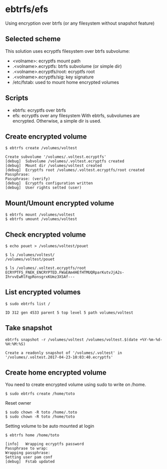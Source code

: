 # ebtrfs/efs #
Using encryption over btrfs (or any filesystem without snapshot feature)

## Selected scheme ##
This solution uses ecryptfs filesystem over btrfs subvolume:
  * \<volname\>: ecryptfs mount path
  * .\<volname\>.ecryptfs: btrfs subvolume (or simple dir)
  * .\<volname\>.ecryptfs/root: ecryptfs root
  * .\<volname\>.ecryptfs/sig: key signature
  * /etc/fstab: used to mount home encrypted volumes

## Scripts ##
  * ebtrfs: ecryptfs over btrfs
  * efs: ecryptfs over any filesystem
With ebtrfs, subvolumes are encrypted. Otherwise, a simple dir is used.

## Create encrypted volume ##
`$ ebtrfs create /volumes/voltest`
```
Create subvolume '/volumes/.voltest.ecryptfs'
[debug]	 Subvolume /volumes/.voltest.ecryptfs created
[debug]	 Mount dir /volumes/voltest created
[debug]	 Ecryptfs root /volumes/.voltest.ecryptfs/root created
Passphrase:
Passphrase: (verify)
[debug]	 Ecryptfs configuration written
[debug]	 User rights setted (user)
```

## Mount/Umount encrypted volume ##
```
$ ebtrfs mount /volumes/voltest
$ ebtrfs umount /volumes/voltest
```

## Check encrypted volume ##
```
$ echo pouet > /volumes/voltest/pouet

$ ls /volumes/voltest/
/volumes/voltest/pouet

$ ls /volumes/.voltest.ecryptfs/root
ECRYPTFS_FNEK_ENCRYPTED.FWaEAm4HEfHTMUQRparKutvJjA2s-IhrvvEwRlFqpRonsgrxKUmz3XSAf---
```

## List encrypted volumes ##
`$ sudo ebtrfs list /`
```
ID 312 gen 4533 parent 5 top level 5 path volumes/voltest
```

## Take snapshot ##
`ebtrfs snapshot -r /volumes/voltest /volumes/voltest.$(date +%Y-%m-%d-%H:%M:%S)`
```
Create a readonly snapshot of '/volumes/.voltest' in '/volumes/.voltest.2017-04-23-10:03:40.ecryptfs'
```

## Create home encrypted volume ##
You need to create encrypted volume using sudo to write on /home.
```
$ sudo ebtrfs create /home/toto
```

Reset owner
```
$ sudo chown -R toto /home/.toto
$ sudo chown -R toto /home/toto
```

Setting volume to be auto mounted at login
```
$ ebtrfs home /home/toto
```
```
[info]	 Wrapping ecryptfs password
Passphrase to wrap:
Wrapping passphrase:
Setting user pam conf
[debug]	 Fstab updated
```
